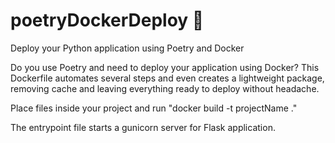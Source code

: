 # poetryDockerDeploy :exploding_head:
Deploy your Python application using Poetry and Docker

Do you use Poetry and need to deploy your application using Docker? This Dockerfile automates several steps and even creates a lightweight package, removing cache and leaving everything ready to deploy without headache. 

Place files inside your project and run "docker build -t projectName ."

The entrypoint file starts a gunicorn server for Flask application.
